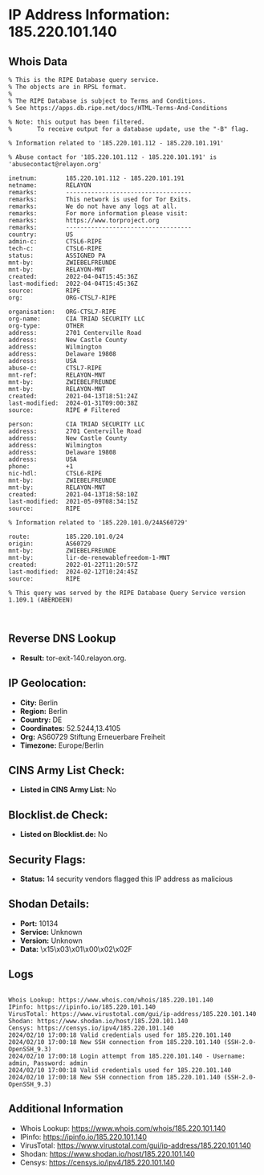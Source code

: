 # IP Address Information: 185.220.101.140

## Whois Data
```
% This is the RIPE Database query service.
% The objects are in RPSL format.
%
% The RIPE Database is subject to Terms and Conditions.
% See https://apps.db.ripe.net/docs/HTML-Terms-And-Conditions

% Note: this output has been filtered.
%       To receive output for a database update, use the "-B" flag.

% Information related to '185.220.101.112 - 185.220.101.191'

% Abuse contact for '185.220.101.112 - 185.220.101.191' is 'abusecontact@relayon.org'

inetnum:        185.220.101.112 - 185.220.101.191
netname:        RELAYON
remarks:        -----------------------------------
remarks:        This network is used for Tor Exits.
remarks:        We do not have any logs at all.
remarks:        For more information please visit:
remarks:        https://www.torproject.org
remarks:        -----------------------------------
country:        US
admin-c:        CTSL6-RIPE
tech-c:         CTSL6-RIPE
status:         ASSIGNED PA
mnt-by:         ZWIEBELFREUNDE
mnt-by:         RELAYON-MNT
created:        2022-04-04T15:45:36Z
last-modified:  2022-04-04T15:45:36Z
source:         RIPE
org:            ORG-CTSL7-RIPE

organisation:   ORG-CTSL7-RIPE
org-name:       CIA TRIAD SECURITY LLC
org-type:       OTHER
address:        2701 Centerville Road
address:        New Castle County
address:        Wilmington
address:        Delaware 19808
address:        USA
abuse-c:        CTSL7-RIPE
mnt-ref:        RELAYON-MNT
mnt-by:         ZWIEBELFREUNDE
mnt-by:         RELAYON-MNT
created:        2021-04-13T18:51:24Z
last-modified:  2024-01-31T09:00:38Z
source:         RIPE # Filtered

person:         CIA TRIAD SECURITY LLC
address:        2701 Centerville Road
address:        New Castle County
address:        Wilmington
address:        Delaware 19808
address:        USA
phone:          +1
nic-hdl:        CTSL6-RIPE
mnt-by:         ZWIEBELFREUNDE
mnt-by:         RELAYON-MNT
created:        2021-04-13T18:58:10Z
last-modified:  2021-05-09T08:34:15Z
source:         RIPE

% Information related to '185.220.101.0/24AS60729'

route:          185.220.101.0/24
origin:         AS60729
mnt-by:         ZWIEBELFREUNDE
mnt-by:         lir-de-renewablefreedom-1-MNT
created:        2022-01-22T11:20:57Z
last-modified:  2024-02-12T10:24:45Z
source:         RIPE

% This query was served by the RIPE Database Query Service version 1.109.1 (ABERDEEN)



```
## Reverse DNS Lookup
- **Result:** tor-exit-140.relayon.org.

## IP Geolocation:
- **City:** Berlin
- **Region:** Berlin
- **Country:** DE
- **Coordinates:** 52.5244,13.4105
- **Org:** AS60729 Stiftung Erneuerbare Freiheit
- **Timezone:** Europe/Berlin

## CINS Army List Check:
- **Listed in CINS Army List:** 
No

## Blocklist.de Check:
- **Listed on Blocklist.de:** 
No

## Security Flags:
- **Status:** 14 security vendors flagged this IP address as malicious

## Shodan Details:
- **Port:** 10134
- **Service:** Unknown
- **Version:** Unknown
- **Data:** \x15\x03\x01\x00\x02\x02F

## Logs
```

Whois Lookup: https://www.whois.com/whois/185.220.101.140
IPinfo: https://ipinfo.io/185.220.101.140
VirusTotal: https://www.virustotal.com/gui/ip-address/185.220.101.140
Shodan: https://www.shodan.io/host/185.220.101.140
Censys: https://censys.io/ipv4/185.220.101.140
2024/02/10 17:00:18 Valid credentials used for 185.220.101.140
2024/02/10 17:00:18 New SSH connection from 185.220.101.140 (SSH-2.0-OpenSSH_9.3)
2024/02/10 17:00:18 Login attempt from 185.220.101.140 - Username: admin, Password: admin
2024/02/10 17:00:18 Valid credentials used for 185.220.101.140
2024/02/10 17:00:18 New SSH connection from 185.220.101.140 (SSH-2.0-OpenSSH_9.3)

```
## Additional Information
- Whois Lookup: https://www.whois.com/whois/185.220.101.140
- IPinfo: https://ipinfo.io/185.220.101.140
- VirusTotal: https://www.virustotal.com/gui/ip-address/185.220.101.140
- Shodan: https://www.shodan.io/host/185.220.101.140
- Censys: https://censys.io/ipv4/185.220.101.140

